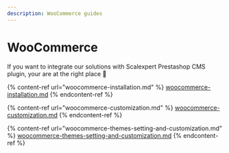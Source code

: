 ```yaml
---
description: WooCommerce guides
---
```


# WooCommerce

If you want to integrate our solutions with Scalexpert Prestashop CMS plugin, your are at the right place :clap:

{% content-ref url="woocommerce-installation.md" %}
[woocommerce-installation.md](woocommerce-installation.md)
{% endcontent-ref %}

{% content-ref url="woocommerce-customization.md" %}
[woocommerce-customization.md](woocommerce-customization.md)
{% endcontent-ref %}

{% content-ref url="woocommerce-themes-setting-and-customization.md" %}
[woocommerce-themes-setting-and-customization.md](woocommerce-themes-setting-and-customization.md)
{% endcontent-ref %}

